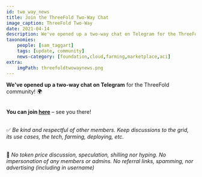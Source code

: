 ```yaml
---
id: two_way_news
title: Join the ThreeFold Two-Way Chat
image_caption: ThreeFold Two-Way
date: 2021-04-14
description: We've opened up a two-way chat on Telegram for the ThreeFold community!
taxonomies:
    people: [sam_taggart]
    tags: [update, community]
    news-category: [foundation,cloud,farming,marketplace,aci]
extra:
    imgPath: threefoldtwowaynews.png
---
```


**We've opened up a two-way chat on Telegram** for the ThreeFold community! 🌍
<br/>
<br/>

**You can join [here](https://t.me/threefold)** – see you there!
<br/>
<br/>

✅ *Be kind and respectful of other members. Keep discussions to the grid, its use cases, the tech, farming, deploying, etc.*
<br/>
<br/>

🚫 *No token price discussion, speculation, shilling nor hyping. No impersonation of any members or admins. No referral links, spamming, nor advertising (including in username)*